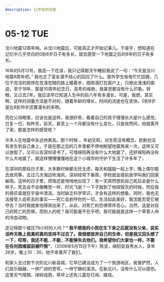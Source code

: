 ```yaml
---
description: 12年前的地震
---
```


# 05-12 TUE

汶川地震12周年呐。从汶川地震后，可能真正才开始记事儿。于是乎，想知道在记忆中几乎空白的0到8岁日子有多长，就去感受一下地震之后的8年的日子有多长。

16年的5月12号，我高一下在读，我只记得那天午睡前我说了一句：“今天是汶川地震8周年吧。” 我也忘了室友漫不经心的回应了什么。窗外学生匆匆忙忙回寝，几位干完活的厨师在忽浅忽暗的路上踱着步，细雨滴打在窗户上，只擦出浅浅的痕迹。至于18年，那是10周年纪念日，高考的缘故，我甚至都没有什么印象。转眼，又过去2年。我应该早已知道人生中的前八年有多漫长，可是，我想，其实啊，这样的测量方法是不对的，随着年龄的增长，时间的流逝也在变快。0到8岁是比8到16岁还要漫长的多啊。

而在父母眼里，应该也是这样。我很好奇，看着自己的孩子慢慢长大是什么感觉。日复一日，和昨天，前天，甚至上一个月都没有什么变化，只是突然间，他就离开了家。那是怎样的感受呢？

许多人在地震中永远地离去。那个时候 ，年幼无知，对生死没有概念，悲剧也没有发生到自己身上，于是在那之后的几年里都不停地盼望地震再来一次，这样又可以放假了，又可以去深圳读书了。可惜绵阳再没有什么大地震了，还好绵阳再没有什么大地震了。就这样懵懵懂懂地在这个小城市的守护下生活了许多年了。

在深圳的那段日子里，大多数时候都无忧无虑，每天和姐姐一起上学，晚上偶尔能去放风筝，去过几次海边吹海风，深圳经常下暴雨，学校就会提前放学叫我们回家躲雨。这样的日子里，烦恼还是悄悄地出现了：有一天突然想到自己死后会是什么样子。死去会不会像睡觉一样，时光飞逝？一下子就到了地球毁灭的时候，然后我的骨灰盒就在宇宙中漂流。当时缺乏科学常识，才会有这样的想象。同时，我也无法接受人会死去的事实——死亡会剥夺你的一切，生活如此美好，我怎能忍受它被夺去？当时我就害怕得哭出来了。从此，对死亡的恐惧常伴吾心。当然，这是对自己的死亡的恐惧，而别人的呢？我可能毫不在乎吧，我可能就是这样一个草菅人命的冷血动物。

还记得那个被压79小时的人吗？**“ 我不想我的小孩在生下来之后就没有父亲，说实话昨天晚上我真的真的坚持不过去了。我很想放弃自己的生命，但是我又回头想了一下，哎呀，我还不能...不能...不能够失去他们。我希望你们大家也一样，不要在任何困难面前被吓倒“**，（2008年5月15日下午）陈坚，绵阳安县秀水人，享年26岁。晚上10：30，他不幸离开了我们。

和家人去过若干次的北川新县城，它早已建设成为了一个旅游地区，房屋俨然，人们其乐融融，一样广阔的苍穹，一样宁静的溪流。在新北川，没有什么可以感伤。这里天气晴朗，绿树成荫，草坪上还有儿童在打闹、嬉戏。

